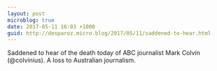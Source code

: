```yaml
---
layout: post
microblog: true
date: 2017-05-11 16:03 +1000
guid: http://desparoz.micro.blog/2017/05/11/saddened-to-hear.html
---
```

Saddened to hear of the death today of ABC journalist Mark Colvin (@colvinius). A loss to Australian journalism.
